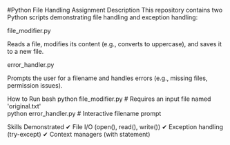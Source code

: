 #Python File Handling Assignment
Description
This repository contains two Python scripts demonstrating file handling and exception handling:

file_modifier.py

Reads a file, modifies its content (e.g., converts to uppercase), and saves it to a new file.

error_handler.py

Prompts the user for a filename and handles errors (e.g., missing files, permission issues).

How to Run
bash
python file_modifier.py      # Requires an input file named 'original.txt'  
python error_handler.py      # Interactive filename prompt  

Skills Demonstrated
✔ File I/O (open(), read(), write())
✔ Exception handling (try-except)
✔ Context managers (with statement)
